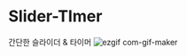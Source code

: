# Slider-TImer
간단한 슬라이더 &amp; 타이머
![ezgif com-gif-maker](https://user-images.githubusercontent.com/73777995/190668130-e3b3129f-c572-4f70-b917-76009b848594.gif)
